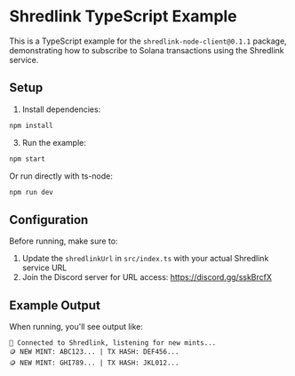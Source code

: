 # Shredlink TypeScript Example

This is a TypeScript example for the `shredlink-node-client@0.1.1` package, demonstrating how to subscribe to Solana transactions using the Shredlink service.

## Setup

1. Install dependencies:
```bash
npm install
```

3. Run the example:
```bash
npm start
```

Or run directly with ts-node:
```bash
npm run dev
```

## Configuration

Before running, make sure to:

1. Update the `shredlinkUrl` in `src/index.ts` with your actual Shredlink service URL
2. Join the Discord server for URL access: https://discord.gg/sskBrcfX

## Example Output

When running, you'll see output like:
```
🚀 Connected to Shredlink, listening for new mints...
🪙 NEW MINT: ABC123... | TX HASH: DEF456...
🪙 NEW MINT: GHI789... | TX HASH: JKL012...
```